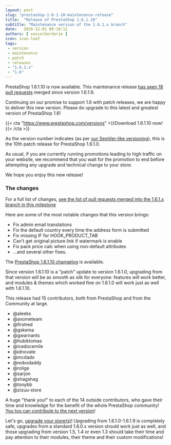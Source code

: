 ```yaml
---
layout: post
slug: "prestashop-1-6-1-10-maintenance-release"
title:  "Release of PrestaShop 1.6.1.10"
subtitle: "Maintenance version of the 1.6.1.x branch"
date:   2016-12-01 09:10:11
authors: [ xavierborderie ]
icon: icon-leaf
tags:
 - version
 - maintenance
 - patch
 - releases
 - "1.6.1.x"
 - "1.6"
---
```


PrestaShop 1.6.1.10 is now available. This maintenance release [has seen 18 pull requests](https://github.com/PrestaShop/PrestaShop/pulls?q=is%3Aclosed+milestone%3A1.6.1.10) merged since version 1.6.1.9.

Continuing on our promise to support 1.6 with patch releases, we are happy to deliver this new version. Please do upgrade to this latest and greatest version of PrestaShop 1.6!

{{< cta "https://www.prestashop.com/versions" >}}Download 1.6.1.10 now!{{< /cta >}}

As the version number indicates (as per [our SemVer-like versioning](http://build.prestashop.com/news/a-more-semantic-versioning-scheme/)), this is the 10th patch release for PrestaShop 1.6.1.0.<br/>

As usual, if you are currently running promotions leading to high traffic on your website, we recommend that you wait for the promotion to end before attempting any upgrade and technical change to your store.

We hope you enjoy this new release!


### The changes

For a full list of changes, [see the list of pull requests merged into the 1.6.1.x branch in this milestone](https://github.com/PrestaShop/PrestaShop/pulls?q=is%3Aclosed+milestone%3A1.6.1.10)

Here are some of the most notable changes that this version brings:

* Fix admin email translations
* Fix the default country every time the address form is submitted
* Fix missing IF for HOOK_PRODUCT_TAB
* Can't get original picture link if watermark is enable
* Fix pack price calc when using non-default attributes
* ...and several other fixes.


The [PrestaShop 1.6.1.10 changelog](https://www.prestashop.com/en/developers-versions/changelog/1.6.1.10-stable) is available.

Since version 1.6.1.10 is a "patch" update to version 1.6.1.0, upgrading from that version will be as smooth as silk for everyone: features will work better, and modules & themes which worked fine on 1.6.1.0 will work just as well with 1.6.1.10.

This release had 15 contributors, both from PrestaShop and from the Community at large. 

* @aleeks
* @axometeam
* @firstred
* @gskema
* @gwarnants
* @hubiktomas
* @icedocemile
* @idnovate
* @mcdado
* @nobodaddy
* @rolige
* @sarjon
* @shagshag
* @tonybb
* @zizuu-store


A huge "thank you!" to each of the 14 outside contributors, who gave their time and knowledge for the benefit of the whole PrestaShop community! [You too can contribute to the next version](http://doc.prestashop.com/display/PS16/Contributing+code+to+PrestaShop)!

Let's go, [upgrade your store(s)](http://doc.prestashop.com/display/PS16/Updating+PrestaShop)! Upgrading from 1.6.1.0-1.6.1.9 is completely safe, upgrades from a standard 1.6.0.x version should work just as well, and those upgrading from version 1.5, 1.4 or even 1.3 should take their time and pay attention to their modules, their theme and their custom modifications!
